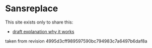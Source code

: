 # Sansreplace

This site exists only to share this:

- [draft explanation why it works](cardchoose.pdf)

taken from revision 4995d3cff989597590bc794983c7a6497b6daf8a

